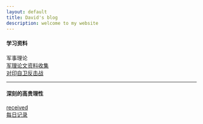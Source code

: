 ```yaml
---
layout: default
title: David's blog
description: welcome to my website
---
```

#### 学习资料

军事理论<br>
[军理论文资料收集](_posts/2020-11-15-resource.md)<br>
[对印自卫反击战](_posts/2020-11-15-India.md)
<br>

---
#### 深刻的高贵理性
[received]()<br>
[每日记录](diary.md)
